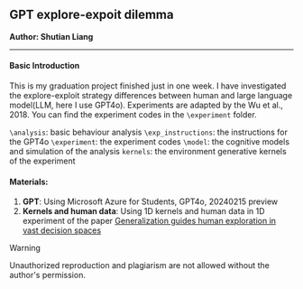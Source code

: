 ## GPT explore-expoit dilemma
**Author: Shutian Liang**
***
#### Basic Introduction
This is my graduation project finished just in one week. I have investigated the explore-exploit strategy differences between human and large language model(LLM, here I use GPT4o). Experiments are adapted by the Wu et al., 2018. You can find the experiment codes in the `\experiment` folder.

`\analysis`: basic behaviour analysis
`\exp_instructions`: the instructions for the GPT4o
`\experiment`: the experiment codes 
`\model`: the cognitive models and simulation of the analysis
`kernels`: the environment generative kernels of the experiment

#### Materials:
1. **GPT**: Using Microsoft Azure for Students, GPT4o, 20240215 preview
2. **Kernels and human data**: Using 1D kernels and human data in 1D experiment of the paper [Generalization guides human exploration in vast decision spaces](https://www.nature.com/articles/s41562-018-0467-4) 

>[!warning]
>Unauthorized reproduction and plagiarism are not allowed without the author's permission.